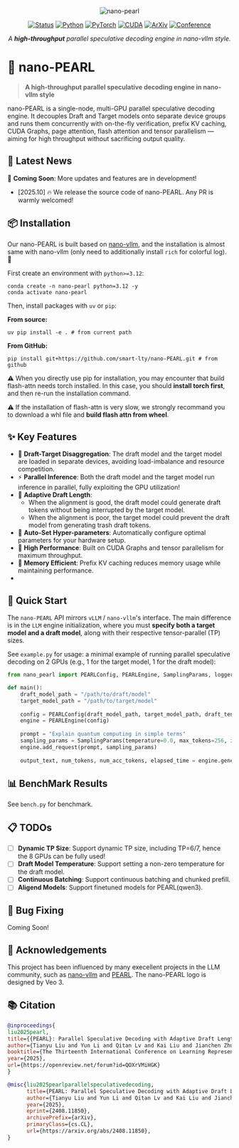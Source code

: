 <div align="center">

![nano-pearl](static/nano_pearl.gif)

[![Status](https://img.shields.io/badge/status-active-brightgreen)](#) 
[![Python](https://img.shields.io/badge/python-%E2%89%A53.12-blue)](#)
[![PyTorch](https://img.shields.io/badge/PyTorch-%E2%89%A52.4-EE4C2C)](#)
[![CUDA](https://img.shields.io/badge/CUDA-12.x-76B900)](#)
[![ArXiv](https://img.shields.io/badge/arXiv-2408.11850-b31b1b)](https://arxiv.org/abs/2408.11850)
[![Conference](https://img.shields.io/badge/ICLR-2025-4B7BEC)](#)

<em>A <strong>high-throughput</strong> parallel speculative decoding engine in nano-vllm style.<br></em>

</div>

# 🚀 nano-PEARL

> **A high-throughput parallel speculative decoding engine in nano-vllm style**

nano-PEARL is a single-node, multi-GPU parallel speculative decoding engine. It decouples Draft and Target models onto separate device groups and runs them concurrently with on-the-fly verification, prefix KV caching, CUDA Graphs, page attention, flash attention and tensor parallelism — aiming for high throughput without sacrificing output quality.

## 🎉 Latest News

🚧 **Coming Soon**: More updates and features are in development!

- [2025.10] 🔥 We release the source code of nano-PEARL. Any PR is warmly welcomed!

## 📦 Installation

Our nano-PEARL is built based on [nano-vllm](https://github.com/GeeeekExplorer/nano-vllm), and the installation is almost same with nano-vllm (only need to additionally install `rich` for colorful log). 🎨


First create an environment with `python>=3.12`:
```shell
conda create -n nano-pearl python=3.12 -y
conda activate nano-pearl
```

Then, install packages with `uv` or `pip`:

**From source:**
```shell
uv pip install -e . # from current path
```

**From GitHub:**
```shell
pip install git+https://github.com/smart-lty/nano-PEARL.git # from github
```
⚠️ When you directly use pip for installation, you may encounter that build flash-attn needs torch installed. In this case, you should **install torch first**, and then re-run the installation command.

⚠️ If the installation of flash-attn is very slow, we strongly recommand you to download a whl file and **build flash attn from wheel**.


## ✨ Key Features

- 🔄 **Draft-Target Disaggregation**: The draft model and the target model are loaded in separate devices, avoiding load-imbalance and resource competition.
- ⚡ **Parallel Inference**: Both the draft model and the target model run inference in parallel, fully exploiting the GPU utilization!
- 🎯 **Adaptive Draft Length**: 
  - When the alignment is good, the draft model could generate draft tokens without being interrupted by the target model.
  - When the alignment is poor, the target model could prevent the draft model from generating trash draft tokens.
- 🤖 **Auto-Set Hyper-parameters**: Automatically configure optimal parameters for your hardware setup.
- 🚀 **High Performance**: Built on CUDA Graphs and tensor parallelism for maximum throughput.
- 💾 **Memory Efficient**: Prefix KV caching reduces memory usage while maintaining performance.
- 
## 🚀 Quick Start

The `nano-PEARL` API mirrors `vLLM` / `nano-vllm`'s interface. The main difference is in the `LLM` engine initialization, where you must **specify both a target model and a draft model**, along with their respective tensor-parallel (TP) sizes.

See `example.py` for usage: a minimal example of running parallel speculative decoding on 2 GPUs (e.g., 1 for the target model, 1 for the draft model):

```python
from nano_pearl import PEARLConfig, PEARLEngine, SamplingParams, logger

def main():
    draft_model_path = "/path/to/draft/model"
    target_model_path = "/path/to/target/model"
    
    config = PEARLConfig(draft_model_path, target_model_path, draft_tensor_parallel_size=1, target_tensor_parallel_size=1, gpu_memory_utilization=0.9)
    engine = PEARLEngine(config)
    
    prompt = "Explain quantum computing in simple terms"
    sampling_params = SamplingParams(temperature=0.0, max_tokens=256, ignore_eos=False)
    engine.add_request(prompt, sampling_params)
    
    output_text, num_tokens, num_acc_tokens, elapsed_time = engine.generate()
```
## 📊 BenchMark Results

See `bench.py` for benchmark.

## 📋 TODOs

- [ ]  **Dynamic TP Size**: Support dynamic TP size, including TP=6/7, hence the 8 GPUs can be fully used!
- [ ]  **Draft Model Temperature**: Support setting a non-zero temperature for the draft model.
- [ ]  **Continuous Batching**: Support continuous batching and chunked prefill.
- [ ]  **Aligend Models**: Support finetuned models for PEARL(qwen3).

## 🐛 Bug Fixing
Coming Soon!

## 🙏 Acknowledgements


This project has been influenced by many execellent projects in the LLM community, such as [nano-vllm](https://github.com/GeeeekExplorer/nano-vllm) and [PEARL](https://github.com/smart-lty/ParallelSpeculativeDecoding). The nano-PEARL logo is designed by Veo 3. 

## 📚 Citation
```bibtex
@inproceedings{
liu2025pearl,
title={{PEARL}: Parallel Speculative Decoding with Adaptive Draft Length},
author={Tianyu Liu and Yun Li and Qitan Lv and Kai Liu and Jianchen Zhu and Winston Hu and Xiao Sun},
booktitle={The Thirteenth International Conference on Learning Representations},
year={2025},
url={https://openreview.net/forum?id=QOXrVMiHGK}
}

@misc{liu2025pearlparallelspeculativedecoding,
      title={PEARL: Parallel Speculative Decoding with Adaptive Draft Length}, 
      author={Tianyu Liu and Yun Li and Qitan Lv and Kai Liu and Jianchen Zhu and Winston Hu and Xiao Sun},
      year={2025},
      eprint={2408.11850},
      archivePrefix={arXiv},
      primaryClass={cs.CL},
      url={https://arxiv.org/abs/2408.11850}, 
}
```
